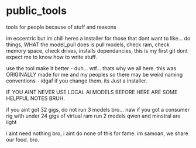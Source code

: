 # public_tools
tools for people because of stuff and reasons

im eccentric but im chill heres a installer for those that dont want to like... do things,  WHAT the model_pull does is pull models, check ram, check memory space, check drives, installs dependancies, this is my first git dont expect me to know how to write stuff. 

use the tool make it better - duh... wtf... thats why we all here.  this was ORIGINALLY made for me and my peoples so there may be weird naming conventions - idgaf if you change them. its Just a installer.

IF YOU AINT NEVER USE LOCAL AI MODELS BEFORE HERE ARE SOME HELPFUL NOTES BRUH.


if you aint got 32 gigs, do not run 3 models bro... naw
if you got a consumer rig with under 24 gigs of virtual ram  run 2 models qwen and minstral are iight


i aint need nothing bro, i aint do none of this for fame.  im samoan, we share our food. bro.
